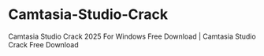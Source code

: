 # Camtasia-Studio-Crack
Camtasia Studio Crack 2025 For Windows Free Download | Camtasia Studio Crack Free Download
